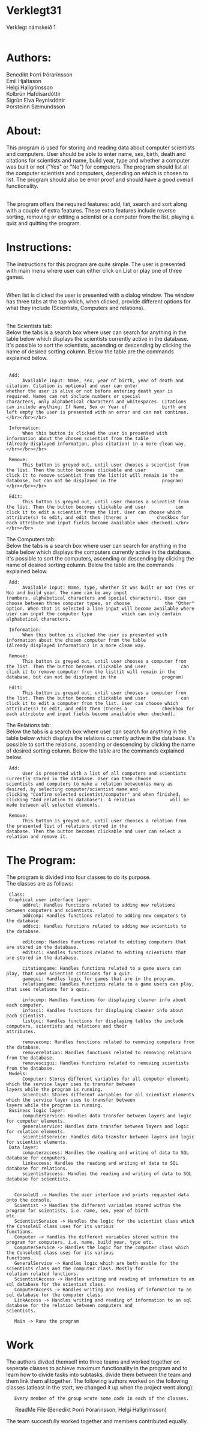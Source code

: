 # Verklegt31
Verklegt námskeið 1</br></br>


# Authors:
Benedikt Þorri Þórarinsson </br>
Emil Hjaltason </br>
Helgi Hallgrímsson </br>
Kolbrún Hafdísardóttir </br>
Sigrún Elva Reynisdóttir </br>
Þorsteinn Sæmundsson </br>

# About:
This program is used for storing and reading data about computer scientists and computers. User should be able to enter name, sex, birth, death and citations for scientists and name, build year, type and whether a computer was built or not ("Yes" or "No") for computers. The program should list all the computer scientists and computers, depending on which is chosen to list. The program should also be error proof and should have a good overall functionality. </br></br>

The program offers the required features: add, list, search and sort along with a couple of extra features. These extra features include reverse sorting, removing or editing a scientist or a computer from the list, playing a quiz and quitting the program.</br>

# Instructions:
The instructions for this program are quite simple. The user is presented with main menu where user can either click on List or play one of three games.</br></br>

When list is clicked the user is presented with a dialog window. The window has three tabs at the top which, when clicked, provide different options for what they include (Scientists, Computers and relations).</br></br>

The Scientists tab: </br>
     Below the tabs is a search box where user can search for anything in the table below which displays the scientists            currently active in the database. It's possible to sort the scientists, ascending or descending by clicking the name of        desired sorting column. Below the table are the commands explained below.</br></br>
     
     Add:
          Available input: Name, sex, year of birth, year of death and citation. Citation is optional and user can enter                 whether the user is alive or not before entering death year is required. Names can not include numbers or special             characters, only alphabetical characters and whitespaces. Citations can include anything. If Name, Sex or Year of             birth are left empty the user is presented with an error and can not continue.</br></br></br>
          
     Information:
          When this button is clicked the user is presented with information about the chosen scientist from the table                   (Already displayed information, plus citation) in a more clean way.</br></br></br>
          
     Remove:
          This button is greyed out, until user chooses a scientist from the list. Then the button becomes clickable and user           can click it to remove scientist from the list(it will remain in the database, but can not be displayed in the                 program)</br></br></br>
          
     Edit:
          This button is greyed out, until user chooses a scientist from the list. Then the button becomes clickable and user           can click it to edit a scientist from the list. User can choose which attribute(s) to edit, and edit them (theres a           checkbox for each attribute and input fields become available when checked).</br></br></br>
          
The Computers tab:</br>
     Below the tabs is a search box where user can search for anything in the table below which displays the computers              currently active in the database. It's possible to sort the computers, ascending or descending by clicking the name of        desired sorting column. Below the table are the commands explained below.
     
     Add:
          Available input: Name, type, whether it was built or not (Yes or No) and build year. The name can be any input                 (numbers, alphabetical characters and special characters). User can choose between three computer types, or choose             the "Other" option. When that is selected a line input will become available where user can input the computer type           which can only contain alphabetical characters.
          
     Information:
          When this button is clicked the user is presented with information about the chosen computer from the table                   (Already displayed information) in a more clean way.
          
     Remove:
          This button is greyed out, until user chooses a computer from the list. Then the button becomes clickable and user             can click it to remove computer from the list(it will remain in the database, but can not be displayed in the                 program)
          
     Edit:
          This button is greyed out, until user chooses a computer from the list. Then the button becomes clickable and user             can click it to edit a computer from the list. User can choose which attribute(s) to edit, and edit them (theres a             checkbox for each attribute and input fields become available when checked).
          
The Relations tab:</br>
     Below the tabs is a search box where user can search for anything in the table below which displays the relations              currently active in the database. It's possible to sort the relations, ascending or descending by clicking the name of        desired sorting column. Below the table are the commands explained below.
     
     Add:
          User is presented with a list of all computers and scientists currently stored in the database. User can then choose           scientists and computers to make a relation between(as many as desired, by selecting computer/scientist name and               clicking "Confirm selected scientist/computer" and when finished, clicking "Add relation to database"). A relation             will be made between all selected elements.
          
     Remove:
          This button is greyed out, until user chooses a relation from the presented list of relations stored in the                   database. Then the button becomes clickable and user can select a relation and remove it.

# The Program:
The program is divided into four classes to do its purpose.</br>
The classes are as follows:</br>
  
     Class:
     Graphical user interface layer:
          addrel: Handles functions related to adding new relations between computers and scientists.
          addcomp: Handles functions related to adding new computers to the database.
          addsci: Handles functions related to adding new scientists to the database.
          
          editcomp: Handles functions related to editing computers that are stored in the database.
          editsci: Handles functions related to editing scientists that are stored in the database.
          
          citationgame: Handles functions related to a game users can play, that uses scientist citations for a quiz.
          gamegui: Handles logic for games that are in the program.
          relationgame: Handles functions relate to a game users can play, that uses relations for a quiz.
          
          infocomp: Handles functions for displaying cleaner info about each computer.
          infosci: Handles functions for displaying cleaner info about each scientist.
          listgui: Handles functions for displaying tables the include computers, scientists and relations and their                              attributes.
          
          removecomp: Handles functions related to removing computers from the database.
          removerelation: Handles functions related to removing relations from the database.
          removescigui: Handles functions related to removing scientists from the database.
     Models:           
          Computer: Stores different variables for all computer elements which the service layer uses to transfer between                         layers while the program is running.
          Scientist: Stores different variables for all scientist elements which the service layer uses to transfer between                        layers while the program is running. 
     Business logic layer:
          computerservice: Handles data transfer between layers and logic for computer elements.
          generalservice: Handles data transfer between layers and logic for relation elements.
          scientistservice: Handles data transfer between layers and logic for scientist elements.
     Data layer:
          computeraccess: Handles the reading and writing of data to SQL database for computers.
          linkaccess: Handles the reading and writing of data to SQL database for relations.
          scientistaccess: Handles the reading and writing of data to SQL database for scientists.
          
          
       ConsoleUI -> Handles the user interface and prints requested data onto the console.
       Scientist -> Handles the different variables stored within the program for scientists, i.e. name, sex, year of birth                       etc.
       ScientistService -> Handles the logic for the scientist class which the ConsoleUI class uses for its various                                      functions.
       Computer -> Handles the different variables stored within the program for computers, i.e. name, build year, type etc.
       ComputerService -> Handles the logic for the computer class which the ConsoleUI class uses for its various                                       functions.
       GeneralService -> Handles logic which are both usable for the scientists class and the computer class. Mostly for                                relation related functions.
       ScientistAccess -> Handles writing and reading of information to an sql database for the scientist class.
       ComputerAccess -> Handles writing and reading of information to an sql database for the computer class.
       LinkAccess -> Handles writing and reading of information to an sql database for the relation between computers and                          scientists.
       
       Main -> Runs the program

# Work
The authors divded themself into three teams and worked together on seperate classes to achieve maximum functionality in the program and to learn how to divide tasks into subtasks, divide them between the team and them link them alltogether.
The following authors worked on the following classes (atleast in the start, we changed it up when the project went along):</br>

       Every member of the group wrote some code in each of the classes.
       ReadMe File (Benedikt Þorri Þórarinsson, Helgi Hallgrímsson)

The team succesfully worked together and members contributed equally.

